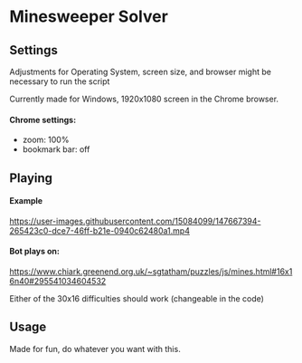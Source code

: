 # Minesweeper Solver

## Settings
Adjustments for Operating System, screen size, and browser might be necessary to run the script

Currently made for Windows, 1920x1080 screen in the Chrome browser.

#### Chrome settings:
  * zoom: 100%
  * bookmark bar: off

## Playing

#### Example

https://user-images.githubusercontent.com/15084099/147667394-265423c0-dce7-46ff-b21e-0940c62480a1.mp4



#### Bot plays on:
https://www.chiark.greenend.org.uk/~sgtatham/puzzles/js/mines.html#16x16n40#295541034604532

Either of the 30x16 difficulties should work (changeable in the code)

## Usage

Made for fun, do whatever you want with this.
